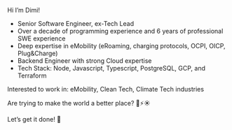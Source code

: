 Hi I’m Dimi!

- Senior Software Engineer, ex-Tech Lead
- Over a decade of programming experience and 6 years of professional SWE experience
- Deep expertise in eMobility (eRoaming, charging protocols, OCPI, OICP, Plug&Charge)
- Backend Engineer with strong Cloud expertise
- Tech Stack: Node, Javascript, Typescript, PostgreSQL, GCP, and Terraform

Interested to work in: eMobility, Clean Tech, Climate Tech industries

Are trying to make the world a better place? 🌿⚡☀️

Let’s get it done! 💪
